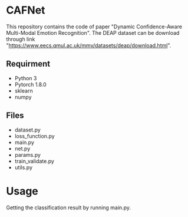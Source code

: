 # CAFNet

This repository contains the code of paper "Dynamic Confidence-Aware Multi-Modal Emotion Recognition". The DEAP dataset can be download through link "https://www.eecs.qmul.ac.uk/mmv/datasets/deap/download.html".

## Requirment
* Python 3
* Pytorch 1.8.0
* sklearn
* numpy

## Files
* dataset.py
* loss_function.py
* main.py
* net.py
* params.py
* train_validate.py
* utils.py

# Usage

Getting the classification result by running main.py. 
